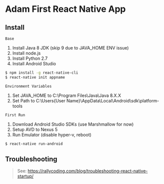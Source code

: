 # Adam First React Native App

## Install
`Base`
1. Install Java 8 JDK (skip 9 due to JAVA_HOME ENV issue)
2. Install node.js
3. Install Python 2.7
4. Install Android Studio

``` bash
$ npm install -g react-native-cli
$ react-native init appname
```

`Environment Variables`
1. Set JAVA_HOME to C:\Program Files\Java\Java 8.X.X
2. Set Path to C:\Users\{User Name}\AppData\Local\Android\sdk\platform-tools

`First Run`
1. Download Android Studio SDKs (use Marshmallow for now)
2. Setup AVD to Nexus 5
3. Run Emulator (disable hyper-v, reboot)

``` bash
$ react-native run-android
```

## Troubleshooting
> See: https://rallycoding.com/blog/troubleshooting-react-native-startup/